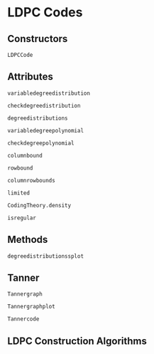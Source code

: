 # LDPC Codes

## Constructors

```@docs
LDPCCode
```

## Attributes

```@docs
variabledegreedistribution
```

```@docs
checkdegreedistribution
```

```@docs
degreedistributions
```

```@docs
variabledegreepolynomial
```

```@docs
checkdegreepolynomial
```

```@docs
columnbound
```

```@docs
rowbound
```

```@docs
columnrowbounds
```

```@docs
limited
```

```@docs
CodingTheory.density
```

```@docs
isregular
```

## Methods

```@docs
degreedistributionssplot
```

## Tanner

```@docs
Tannergraph
```

```@docs
Tannergraphplot
```

```@docs
Tannercode
```

## LDPC Construction Algorithms
